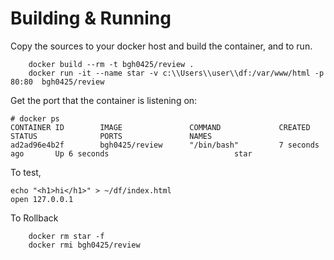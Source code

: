 # Building & Running

Copy the sources to your docker host and build the container, and to run.
```
	docker build --rm -t bgh0425/review .
	docker run -it --name star -v c:\\Users\\user\\df:/var/www/html -p 80:80  bgh0425/review

```
Get the port that the container is listening on:

```
# docker ps
CONTAINER ID        IMAGE               COMMAND             CREATED             STATUS              PORTS               NAMES
ad2ad96e4b2f        bgh0425/review      "/bin/bash"         7 seconds ago       Up 6 seconds                            star
```

To test,
```
echo "<h1>hi</h1>" > ~/df/index.html
open 127.0.0.1

```
To Rollback
```
    docker rm star -f
    docker rmi bgh0425/review
```
